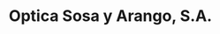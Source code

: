 ---
title: "Optica Sosa y Arango, S.A."
url: /ciudad-de-panama/optica-sosa-y-arango-s-a/
shop: Optiker
---